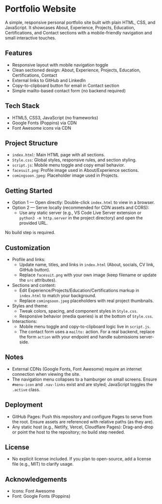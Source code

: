 # Portfolio Website

A simple, responsive personal portfolio site built with plain HTML, CSS, and JavaScript. It showcases About, Experience, Projects, Education, Certifications, and Contact sections with a mobile-friendly navigation and small interactive touches.

## Features

- Responsive layout with mobile navigation toggle
- Clean sectioned design: About, Experience, Projects, Education, Certifications, Contact
- External links to GitHub and LinkedIn
- Copy-to-clipboard button for email in Contact section
- Simple mailto-based contact form (no backend required)

## Tech Stack

- HTML5, CSS3, JavaScript (no frameworks)
- Google Fonts (Poppins) via CDN
- Font Awesome icons via CDN

## Project Structure

- `index.html`: Main HTML page with all sections.
- `Style.css`: Global styles, responsive rules, and section styling.
- `script.js`: Mobile menu toggle and copy email behavior.
- `facesuit.png`: Profile image used in About/Experience sections.
- `comingsoon.jpeg`: Placeholder image used in Projects.

## Getting Started

- Option 1 — Open directly: Double-click `index.html` to view in a browser.
- Option 2 — Serve locally (recommended for CDN assets and CORS):
  - Use any static server (e.g., VS Code Live Server extension or `python3 -m http.server` in the project directory) and open the provided URL.

No build step is required.

## Customization

- Profile and links:
  - Update name, titles, and links in `index.html` (About, socials, CV link, GitHub button).
  - Replace `facesuit.png` with your own image (keep filename or update the `src` attributes).
- Sections and content:
  - Edit Experience/Projects/Education/Certifications markup in `index.html` to match your background.
  - Replace `comingsoon.jpeg` placeholders with real project thumbnails.
- Styles and theme:
  - Tweak colors, spacing, and component styles in `Style.css`.
  - Responsive behavior (media queries) is at the bottom of `Style.css`.
- Interactions:
  - Mobile menu toggle and copy-to-clipboard logic live in `script.js`.
  - The contact form uses a `mailto:` action. For a real backend, replace the form `action` with your endpoint and handle submissions server-side.

## Notes

- External CDNs (Google Fonts, Font Awesome) require an internet connection when viewing the site.
- The navigation menu collapses to a hamburger on small screens. Ensure `#menu-icon` and `.nav-links` exist and are styled; JavaScript toggles the `.active` class.

## Deployment

- GitHub Pages: Push this repository and configure Pages to serve from the root. Ensure assets are referenced with relative paths (as they are).
- Any static host (e.g., Netlify, Vercel, Cloudflare Pages): Drag-and-drop or point the host to the repository; no build step needed.

## License

- No explicit license included. If you plan to open-source, add a license file (e.g., MIT) to clarify usage.

## Acknowledgements

- Icons: Font Awesome
- Font: Google Fonts (Poppins)
